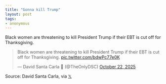 ```yaml
---
title: "Gonna kill Trump"
layout: post
tags:
- anonymous
---
```


Black women are threatening to kill President Trump if their EBT is cut off for Thanksgiving.

<blockquote class="twitter-tweet"><p lang="en" dir="ltr">Black women are threatening to kill President Trump if their EBT is cut off for Thanksgiving. <a href="https://t.co/bdwPc77e0K">pic.twitter.com/bdwPc77e0K</a></p>&mdash; David Santa Carla 🦇 (@TheOnlyDSC) <a href="https://twitter.com/TheOnlyDSC/status/1981105647442858318?ref_src=twsrc%5Etfw">October 22, 2025</a></blockquote> <script async src="https://platform.twitter.com/widgets.js" charset="utf-8"></script>

Source: David Santa Carla, via [𝕏](https://x.com)
